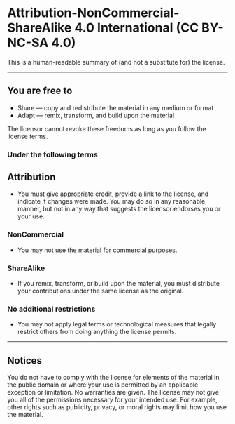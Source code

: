 # Attribution-NonCommercial-ShareAlike 4.0 International (CC BY-NC-SA 4.0)

This is a human-readable summary of (and not a substitute for) the license.

---

## You are free to

- Share — copy and redistribute the material in any medium or format
- Adapt — remix, transform, and build upon the material

The licensor cannot revoke these freedoms as long as you follow the license terms.

### Under the following terms

## Attribution

- You must give appropriate credit, provide a link to the license, and indicate if changes were made. You may do so in any reasonable manner, but not in any way that suggests the licensor endorses you or your use.

### NonCommercial

- You may not use the material for commercial purposes.

### ShareAlike

- If you remix, transform, or build upon the material, you must distribute your contributions under the same license as the original.

### No additional restrictions

- You may not apply legal terms or technological measures that legally restrict others from doing anything the license permits.

---

## Notices

You do not have to comply with the license for elements of the material in the public domain or where your use is permitted by an applicable exception or limitation.
No warranties are given. The license may not give you all of the permissions necessary for your intended use. For example, other rights such as publicity, privacy, or moral rights may limit how you use the material.